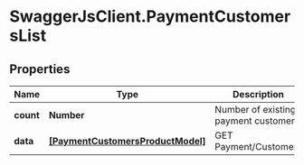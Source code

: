 # SwaggerJsClient.PaymentCustomersList

## Properties
Name | Type | Description | Notes
------------ | ------------- | ------------- | -------------
**count** | **Number** | Number of existing payment customers | [optional] 
**data** | [**[PaymentCustomersProductModel]**](PaymentCustomersProductModel.md) | GET Payment/Customers | [optional] 


